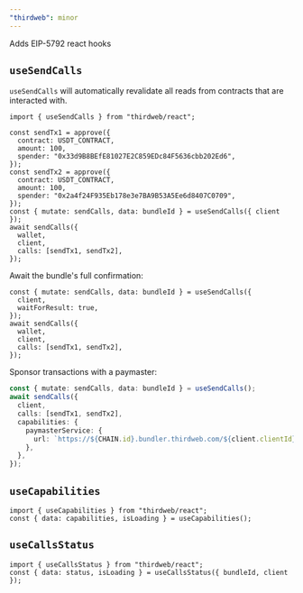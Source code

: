 ```yaml
---
"thirdweb": minor
---
```


Adds EIP-5792 react hooks

## `useSendCalls`

`useSendCalls` will automatically revalidate all reads from contracts that are interacted with.

```tsx
import { useSendCalls } from "thirdweb/react";

const sendTx1 = approve({
  contract: USDT_CONTRACT,
  amount: 100,
  spender: "0x33d9B8BEfE81027E2C859EDc84F5636cbb202Ed6",
});
const sendTx2 = approve({
  contract: USDT_CONTRACT,
  amount: 100,
  spender: "0x2a4f24F935Eb178e3e7BA9B53A5Ee6d8407C0709",
});
const { mutate: sendCalls, data: bundleId } = useSendCalls({ client });
await sendCalls({
  wallet,
  client,
  calls: [sendTx1, sendTx2],
});
```

Await the bundle's full confirmation:

```tsx
const { mutate: sendCalls, data: bundleId } = useSendCalls({
  client,
  waitForResult: true,
});
await sendCalls({
  wallet,
  client,
  calls: [sendTx1, sendTx2],
});
```

Sponsor transactions with a paymaster:

```ts
const { mutate: sendCalls, data: bundleId } = useSendCalls();
await sendCalls({
  client,
  calls: [sendTx1, sendTx2],
  capabilities: {
    paymasterService: {
      url: `https://${CHAIN.id}.bundler.thirdweb.com/${client.clientId}`,
    },
  },
});
```

## `useCapabilities`

```tsx
import { useCapabilities } from "thirdweb/react";
const { data: capabilities, isLoading } = useCapabilities();
```

## `useCallsStatus`

```tsx
import { useCallsStatus } from "thirdweb/react";
const { data: status, isLoading } = useCallsStatus({ bundleId, client });
```
